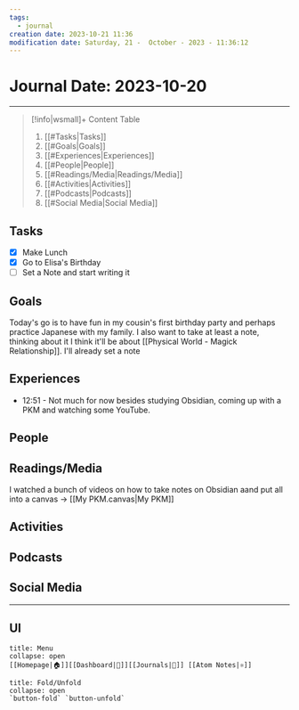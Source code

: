 ```yaml
---
tags:
  - journal
creation date: 2023-10-21 11:36
modification date: Saturday, 21 -  October - 2023 - 11:36:12
---
```


# Journal Date: 2023-10-20
---

>[!info|wsmall]+ Content Table
> 1. [[#Tasks|Tasks]]
> 2. [[#Goals|Goals]]
> 3. [[#Experiences|Experiences]]
> 4. [[#People|People]]
> 5. [[#Readings/Media|Readings/Media]]
> 6. [[#Activities|Activities]]
> 7.  [[#Podcasts|Podcasts]]
> 8. [[#Social Media|Social Media]]


## Tasks
 - [x] Make Lunch
 - [x] Go to Elisa's Birthday
 - [ ] Set a Note and start writing it

## Goals

Today's go is to have fun in my cousin's first birthday party and perhaps practice Japanese with my family. I also want to take at least a note, thinking about it I think it'll be about [[Physical World - Magick Relationship]]. I'll already set a note

## Experiences

- 12:51 - Not much for now besides studying Obsidian, coming up with a PKM and watching some YouTube.

## People

## Readings/Media

I watched a bunch of videos on how to take notes on Obsidian aand put all into a canvas ->  [[My PKM.canvas|My PKM]]

## Activities

## Podcasts

## Social Media

---
## UI
```ad-bookmark
title: Menu
collapse: open
[[Homepage|🏠]][[Dashboard|📝]][[Journals|📓]] [[Atom Notes|⚛️]]
```

```ad-abstract
title: Fold/Unfold
collapse: open
`button-fold` `button-unfold`
```